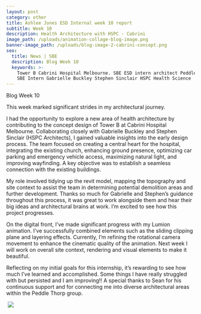 ```yaml
---
layout: post
category: other
title: Ashlee Jones ESD Internal week 10 report
subtitle: Week 10
description: Health Architecture with HSPC - Cabrini
image_path: /uploads/animation-collage-blog-image.png
banner-image_path: /uploads/blog-image-2-cabrini-concept.png
seo:
  title: News | SBE
  description: Blog Week 10
  keywords: >-
    Tower B Cabrini Hospital Melbourne. SBE ESD intern architect Peddle Thorp
    SBE Intern Gabrielle Buckley Stephen Sinclair HSPC Health Science 
---
```

Blog Week 10

This week marked significant strides in my architectural journey.

I had the opportunity to explore a new area of health architecture by contributing to the concept design of Tower B at Cabrini Hospital Melbourne. Collaborating closely with Gabrielle Buckley and Stephen Sinclair (HSPC Architects), I gained valuable insights into the early design process. The team focused on creating a central heart for the hospital, integrating the existing church, enhancing ground presence, optimizing car parking and emergency vehicle access, maximizing natural light, and improving wayfinding. A key objective was to establish a seamless connection with the existing buildings.

My role involved tidying up the revit model, mapping the topography and site context to assist the team in determining potential demolition areas and further development. Thanks so much for Gabrielle and Stephen’s guidance throughout this process, it was great to work alongside them and hear their big ideas and architectural brains at work. I’m excited to see how this project progresses.

On the digital front, I’ve made significant progress with my Lumion animation. I’ve successfully combined elements such as the sliding clipping plane and layering effects. Currently, I’m refining the rotational camera movement to enhance the cinematic quality of the animation. Next week I will work on overall site context, rendering and visual elements to make it beautiful.

Reflecting on my initial goals for this internship, it’s rewarding to see how much I’ve learned and accomplished. Some things I have really struggled with but persisted and I am improving!! A special thanks to Sean for his continuous support and for connecting me into diverse architectural areas within the Peddle Thorp group.

&nbsp;![](/uploads/blog-image-4-cabrini.png)